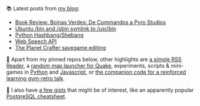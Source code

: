 
📚 Latest posts from <a href="https://blog.kartones.net/">my blog</a>:

<!--START_SECTION:blogposts-->
* [Book Review: Boinas Verdes: De Commandos a Pyro Studios](https:&#x2F;&#x2F;blog.kartones.net&#x2F;post&#x2F;book-review-boinas-verdes-commandos-pyro-studios&#x2F;)
* [Ubuntu &#x2F;bin and &#x2F;sbin symlink to &#x2F;usr&#x2F;bin](https:&#x2F;&#x2F;blog.kartones.net&#x2F;post&#x2F;ubuntu-bin-sbin-symlink-to-usrbin&#x2F;)
* [Python Hashbang&#x2F;Shebang](https:&#x2F;&#x2F;blog.kartones.net&#x2F;post&#x2F;python-hashbang-shebang&#x2F;)
* [Web Speech API](https:&#x2F;&#x2F;blog.kartones.net&#x2F;post&#x2F;web-speech-api&#x2F;)
* [The Planet Crafter savegame editing](https:&#x2F;&#x2F;blog.kartones.net&#x2F;post&#x2F;the-planet-crafter-savegame-edit&#x2F;)
<!--END_SECTION:blogposts-->


📌 Apart from my pinned repos below, other highlights are [a simple RSS Reader](https://github.com/Kartones/pbrr), a [random map launcher for Quake](https://github.com/Kartones/quaddicted-random-map), experiments, scripts & mini-games in [Python](https://github.com/Kartones/python) and [Javascript](https://github.com/Kartones/JSAssorted), or [the companion code for a reinforced learning gym-retro talk](https://github.com/Kartones/mindcamp-x-gym-retro).

📝 I also have [a few gists](https://gist.github.com/Kartones?direction=desc&sort=updated) that might be of interest, like an apparently popular [PostgreSQL cheatsheet](https://gist.github.com/Kartones/dd3ff5ec5ea238d4c546).

